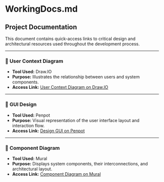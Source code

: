 
# WorkingDocs.md

## Project Documentation

This document contains quick-access links to critical design and architectural resources used throughout the development process.

---

### 🔹 **User Context Diagram**

- **Tool Used:** Draw.IO  
- **Purpose:** Illustrates the relationship between users and system components.
- **Access Link:** [User Context Diagram on Draw.IO](https://app.diagrams.net/?src=about#HDeepasree-MP%2FCOSC3506-001XE%2Fmain%2FResources%2FRequirements%20%26%20Specifications%2FUser%20Context%20Diagram.drawio#%7B%22pageId%22%3A%22RbNFmXuXFXfBO2YPaHSl%22%7D)

---

### 🎨 **GUI Design**

- **Tool Used:** Penpot  
- **Purpose:** Visual representation of the user interface layout and interaction flow.
- **Access Link:** [Design GUI on Penpot](https://design.penpot.app/#/workspace?page-id=bfef9c74-e2c0-802e-8005-bb7403a3d5af&team-id=37d6e7bf-72f9-806c-8005-b65e79bbd118&file-id=02968425-bc48-80f1-8005-b65e854d6e4e)

---

### 🧩 **Component Diagram**

- **Tool Used:** Mural  
- **Purpose:** Displays system components, their interconnections, and architectural layout.
- **Access Link:** [Component Diagram on Mural](https://app.mural.co/t/algomau0236/m/algomau0236/1740276997298/da32ea3cae0fbf0b1628e551683626a8f36330c1)
